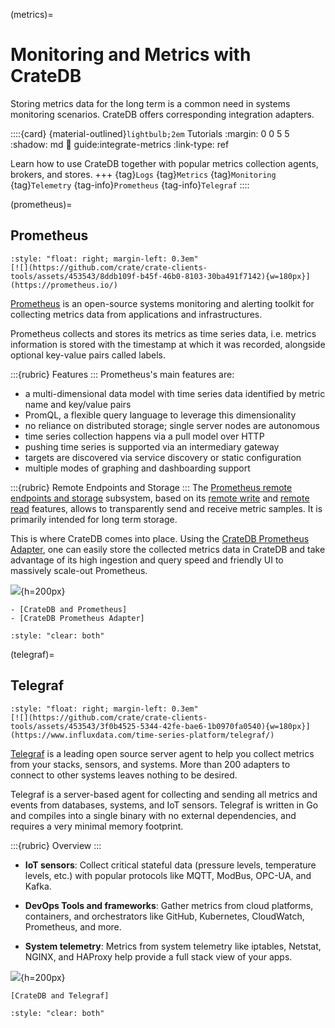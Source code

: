 (metrics)=
# Monitoring and Metrics with CrateDB

Storing metrics data for the long term is a common need in systems monitoring
scenarios. CrateDB offers corresponding integration adapters.

::::{card} {material-outlined}`lightbulb;2em` Tutorials
:margin: 0 0 5 5
:shadow: md
:link: guide:integrate-metrics
:link-type: ref

Learn how to use CrateDB together with popular metrics collection agents,
brokers, and stores.
+++
{tag}`Logs` {tag}`Metrics` {tag}`Monitoring` {tag}`Telemetry` {tag-info}`Prometheus` {tag-info}`Telegraf`
::::


(prometheus)=
## Prometheus

```{div}
:style: "float: right; margin-left: 0.3em"
[![](https://github.com/crate/crate-clients-tools/assets/453543/8ddb109f-b45f-46b0-8103-30ba491f7142){w=180px}](https://prometheus.io/)
```

[Prometheus] is an open-source systems monitoring and alerting toolkit
for collecting metrics data from applications and infrastructures.

Prometheus collects and stores its metrics as time series data, i.e.
metrics information is stored with the timestamp at which it was recorded,
alongside optional key-value pairs called labels.

:::{rubric} Features
:::
Prometheus's main features are:

- a multi-dimensional data model with time series data identified by metric name and key/value pairs
- PromQL, a flexible query language to leverage this dimensionality
- no reliance on distributed storage; single server nodes are autonomous
- time series collection happens via a pull model over HTTP
- pushing time series is supported via an intermediary gateway
- targets are discovered via service discovery or static configuration
- multiple modes of graphing and dashboarding support


:::{rubric} Remote Endpoints and Storage
:::
The [Prometheus remote endpoints and storage] subsystem, based on its
[remote write] and [remote read] features, allows to transparently
send and receive metric samples. It is primarily intended for long term
storage.

This is where CrateDB comes into place. Using the [CrateDB Prometheus
Adapter], one can easily store the collected metrics data in CrateDB and
take advantage of its high ingestion and query speed and friendly UI to
massively scale-out Prometheus.

![](https://github.com/crate/crate-clients-tools/assets/453543/26b47686-889a-4137-a87f-d6a6b38d56d2){h=200px}

```{seealso}
- [CrateDB and Prometheus]
- [CrateDB Prometheus Adapter]
```

```{div}
:style: "clear: both"
```


(telegraf)=
## Telegraf

```{div}
:style: "float: right; margin-left: 0.3em"
[![](https://github.com/crate/crate-clients-tools/assets/453543/3f0b4525-5344-42fe-bae6-1b0970fa0540){w=180px}](https://www.influxdata.com/time-series-platform/telegraf/)
```

[Telegraf] is a leading open source server agent to help you collect metrics
from your stacks, sensors, and systems. More than 200 adapters to connect
to other systems leaves nothing to be desired.

Telegraf is a server-based agent for collecting and sending all metrics and
events from databases, systems, and IoT sensors. Telegraf is written in Go
and compiles into a single binary with no external dependencies, and requires
a very minimal memory footprint.

:::{rubric} Overview
:::

- **IoT sensors**: Collect critical stateful data (pressure levels, temperature
  levels, etc.) with popular protocols like MQTT, ModBus, OPC-UA, and Kafka.

- **DevOps Tools and frameworks**: Gather metrics from cloud platforms,
  containers, and orchestrators like GitHub, Kubernetes, CloudWatch, Prometheus,
  and more.

- **System telemetry**: Metrics from system telemetry like iptables, Netstat,
  NGINX, and HAProxy help provide a full stack view of your apps.

![](https://www.influxdata.com/wp-content/uploads/Main-Diagram_06.01.2022v1.png){h=200px}

```{seealso}
[CrateDB and Telegraf]
```

```{div}
:style: "clear: both"
```


[CrateDB and Prometheus]: https://cratedb.com/integrations/cratedb-and-prometheus
[CrateDB and Telegraf]: https://cratedb.com/integrations/cratedb-and-telegraf
[CrateDB Guide: Integration Tutorials]: inv:guide:*:label#integrate
[CrateDB Prometheus Adapter]: https://github.com/crate/cratedb-prometheus-adapter
[Prometheus]: https://prometheus.io/
[Prometheus remote endpoints and storage]: https://prometheus.io/docs/operating/integrations/#remote-endpoints-and-storage
[remote read]: https://prometheus.io/docs/prometheus/latest/configuration/configuration/#remote_read
[remote write]: https://prometheus.io/docs/prometheus/latest/configuration/configuration/#remote_write
[Telegraf]: https://www.influxdata.com/time-series-platform/telegraf/
